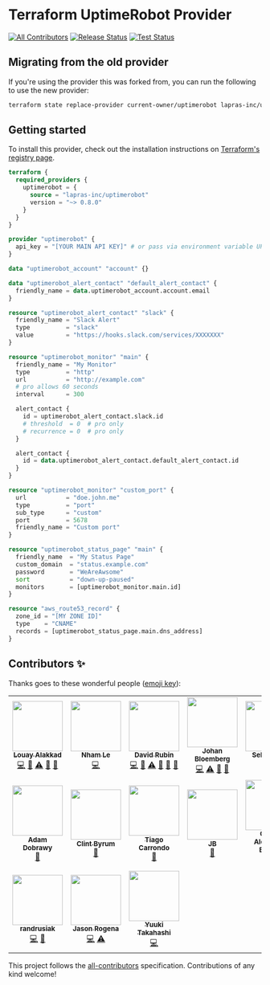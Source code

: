 # Terraform UptimeRobot Provider

[![All Contributors](https://img.shields.io/badge/all_contributors-14-orange.svg?style=flat-square)](#contributors-)
[![Release Status](https://github.com/lapras-inc/terraform-provider-uptimerobot/actions/workflows/release.yml/badge.svg)](https://github.com/lapras-inc/terraform-provider-uptimerobot/actions/workflows/release.yml)
[![Test Status](https://github.com/lapras-inc/terraform-provider-uptimerobot/actions/workflows/test.yml/badge.svg)](https://github.com/lapras-inc/terraform-provider-uptimerobot/actions/workflows/test.yml)

## Migrating from the old provider

If you're using the provider this was forked from, you can run the following to use the
new provider:

```bash
terraform state replace-provider current-owner/uptimerobot lapras-inc/uptimerobot
```

## Getting started

To install this provider, check out the installation instructions on [Terraform's registry page](https://registry.terraform.io/providers/lapras-inc/uptimerobot/latest).

```tf
terraform {
  required_providers {
    uptimerobot = {
      source = "lapras-inc/uptimerobot"
      version = "~> 0.8.0"
    }
  }
}

provider "uptimerobot" {
  api_key = "[YOUR MAIN API KEY]" # or pass via environment variable UPTIMEROBOT_API_KEY
}

data "uptimerobot_account" "account" {}

data "uptimerobot_alert_contact" "default_alert_contact" {
  friendly_name = data.uptimerobot_account.account.email
}

resource "uptimerobot_alert_contact" "slack" {
  friendly_name = "Slack Alert"
  type          = "slack"
  value         = "https://hooks.slack.com/services/XXXXXXX"
}

resource "uptimerobot_monitor" "main" {
  friendly_name = "My Monitor"
  type          = "http"
  url           = "http://example.com"
  # pro allows 60 seconds
  interval      = 300

  alert_contact {
    id = uptimerobot_alert_contact.slack.id
    # threshold  = 0  # pro only
    # recurrence = 0  # pro only
  }

  alert_contact {
    id = data.uptimerobot_alert_contact.default_alert_contact.id
  }
}

resource "uptimerobot_monitor" "custom_port" {
  url           = "doe.john.me"
  type          = "port"
  sub_type      = "custom"
  port          = 5678
  friendly_name = "Custom port"
}

resource "uptimerobot_status_page" "main" {
  friendly_name  = "My Status Page"
  custom_domain  = "status.example.com"
  password       = "WeAreAwsome"
  sort           = "down-up-paused"
  monitors       = [uptimerobot_monitor.main.id]
}

resource "aws_route53_record" {
  zone_id = "[MY ZONE ID]"
  type    = "CNAME"
  records = [uptimerobot_status_page.main.dns_address]
}

```

## Contributors ✨

Thanks goes to these wonderful people ([emoji key](https://allcontributors.org/docs/en/emoji-key)):

<!-- ALL-CONTRIBUTORS-LIST:START - Do not remove or modify this section -->
<!-- prettier-ignore-start -->
<!-- markdownlint-disable -->
<table>
  <tbody>
    <tr>
      <td align="center"><a href="http://louy.alakkad.me"><img src="https://avatars3.githubusercontent.com/u/349850?v=4?s=100" width="100px;" alt=""/><br /><sub><b>Louay Alakkad</b></sub></a><br /><a href="https://github.com/lapras-inc/terraform-provider-uptimerobot/commits?author=louy" title="Code">💻</a> <a href="#maintenance-louy" title="Maintenance">🚧</a> <a href="https://github.com/lapras-inc/terraform-provider-uptimerobot/commits?author=louy" title="Tests">⚠️</a> <a href="https://github.com/lapras-inc/terraform-provider-uptimerobot/commits?author=louy" title="Documentation">📖</a> <a href="#tool-louy" title="Tools">🔧</a></td>
      <td align="center"><a href="https://nhamlh.space"><img src="https://avatars3.githubusercontent.com/u/11173217?v=4?s=100" width="100px;" alt=""/><br /><sub><b>Nham Le</b></sub></a><br /><a href="https://github.com/lapras-inc/terraform-provider-uptimerobot/commits?author=nhamlh" title="Code">💻</a></td>
      <td align="center"><a href="http://blog.smartcube.co.za"><img src="https://avatars0.githubusercontent.com/u/237513?v=4?s=100" width="100px;" alt=""/><br /><sub><b>David Rubin</b></sub></a><br /><a href="https://github.com/lapras-inc/terraform-provider-uptimerobot/commits?author=drubin" title="Code">💻</a> <a href="#maintenance-drubin" title="Maintenance">🚧</a> <a href="https://github.com/lapras-inc/terraform-provider-uptimerobot/commits?author=drubin" title="Tests">⚠️</a> <a href="https://github.com/lapras-inc/terraform-provider-uptimerobot/commits?author=drubin" title="Documentation">📖</a> <a href="#ideas-drubin" title="Ideas, Planning, & Feedback">🤔</a> <a href="#question-drubin" title="Answering Questions">💬</a></td>
      <td align="center"><a href="https://ijohan.nl"><img src="https://avatars2.githubusercontent.com/u/365827?v=4?s=100" width="100px;" alt=""/><br /><sub><b>Johan Bloemberg</b></sub></a><br /><a href="https://github.com/lapras-inc/terraform-provider-uptimerobot/commits?author=aequitas" title="Code">💻</a> <a href="https://github.com/lapras-inc/terraform-provider-uptimerobot/commits?author=aequitas" title="Tests">⚠️</a> <a href="#ideas-aequitas" title="Ideas, Planning, & Feedback">🤔</a> <a href="https://github.com/lapras-inc/terraform-provider-uptimerobot/commits?author=aequitas" title="Documentation">📖</a></td>
      <td align="center"><a href="https://twitch.tv/sebbity"><img src="https://avatars1.githubusercontent.com/u/564860?v=4?s=100" width="100px;" alt=""/><br /><sub><b>Seb Patane</b></sub></a><br /><a href="#platform-Novex" title="Packaging/porting to new platform">📦</a></td>
      <td align="center"><a href="https://github.com/leeif"><img src="https://avatars1.githubusercontent.com/u/15794005?v=4?s=100" width="100px;" alt=""/><br /><sub><b>YIFAN LI</b></sub></a><br /><a href="https://github.com/lapras-inc/terraform-provider-uptimerobot/commits?author=leeif" title="Code">💻</a> <a href="https://github.com/lapras-inc/terraform-provider-uptimerobot/commits?author=leeif" title="Tests">⚠️</a></td>
      <td align="center"><a href="https://nicolas.lamirault.xyz"><img src="https://avatars0.githubusercontent.com/u/29233?v=4?s=100" width="100px;" alt=""/><br /><sub><b>Nicolas Lamirault</b></sub></a><br /><a href="https://github.com/lapras-inc/terraform-provider-uptimerobot/commits?author=nlamirault" title="Documentation">📖</a> <a href="https://github.com/lapras-inc/terraform-provider-uptimerobot/issues?q=author%3Anlamirault" title="Bug reports">🐛</a> <a href="https://github.com/lapras-inc/terraform-provider-uptimerobot/commits?author=nlamirault" title="Code">💻</a></td>
    </tr>
    <tr>
      <td align="center"><a href="http://ochrona.jawne.info.pl"><img src="https://avatars1.githubusercontent.com/u/3618479?v=4?s=100" width="100px;" alt=""/><br /><sub><b>Adam Dobrawy</b></sub></a><br /><a href="https://github.com/lapras-inc/terraform-provider-uptimerobot/commits?author=ad-m" title="Documentation">📖</a></td>
      <td align="center"><a href="http://fewbar.com/"><img src="https://avatars2.githubusercontent.com/u/470880?v=4?s=100" width="100px;" alt=""/><br /><sub><b>Clint Byrum</b></sub></a><br /><a href="https://github.com/lapras-inc/terraform-provider-uptimerobot/issues?q=author%3ASpamapS" title="Bug reports">🐛</a></td>
      <td align="center"><a href="https://carrondo.net"><img src="https://avatars1.githubusercontent.com/u/2323546?v=4?s=100" width="100px;" alt=""/><br /><sub><b>Tiago Carrondo</b></sub></a><br /><a href="https://github.com/lapras-inc/terraform-provider-uptimerobot/issues?q=author%3Atcarrondo" title="Bug reports">🐛</a></td>
      <td align="center"><a href="https://github.com/bpjbauch"><img src="https://avatars1.githubusercontent.com/u/13983135?v=4?s=100" width="100px;" alt=""/><br /><sub><b>JB</b></sub></a><br /><a href="https://github.com/lapras-inc/terraform-provider-uptimerobot/issues?q=author%3Abpjbauch" title="Bug reports">🐛</a></td>
      <td align="center"><a href="https://caarlos0.dev"><img src="https://avatars3.githubusercontent.com/u/245435?v=4?s=100" width="100px;" alt=""/><br /><sub><b>Carlos Alexandro Becker</b></sub></a><br /><a href="https://github.com/lapras-inc/terraform-provider-uptimerobot/commits?author=caarlos0" title="Code">💻</a></td>
      <td align="center"><a href="https://github.com/jjungnickel"><img src="https://avatars3.githubusercontent.com/u/160383?v=4?s=100" width="100px;" alt=""/><br /><sub><b>Jan Jungnickel</b></sub></a><br /><a href="https://github.com/lapras-inc/terraform-provider-uptimerobot/commits?author=jjungnickel" title="Code">💻</a></td>
      <td align="center"><a href="https://github.com/bd0zer"><img src="https://avatars2.githubusercontent.com/u/32301353?v=4?s=100" width="100px;" alt=""/><br /><sub><b>bd0zer</b></sub></a><br /><a href="https://github.com/lapras-inc/terraform-provider-uptimerobot/issues?q=author%3Abd0zer" title="Bug reports">🐛</a></td>
    </tr>
    <tr>
      <td align="center"><a href="https://github.com/randrusiak"><img src="https://avatars2.githubusercontent.com/u/29524175?v=4?s=100" width="100px;" alt=""/><br /><sub><b>randrusiak</b></sub></a><br /><a href="https://github.com/lapras-inc/terraform-provider-uptimerobot/commits?author=randrusiak" title="Code">💻</a> <a href="https://github.com/lapras-inc/terraform-provider-uptimerobot/issues?q=author%3Arandrusiak" title="Bug reports">🐛</a></td>
      <td align="center"><a href="https://keybase.io/jasonrogena"><img src="https://avatars3.githubusercontent.com/u/2384176?v=4?s=100" width="100px;" alt=""/><br /><sub><b>Jason Rogena</b></sub></a><br /><a href="https://github.com/lapras-inc/terraform-provider-uptimerobot/commits?author=jasonrogena" title="Code">💻</a> <a href="https://github.com/lapras-inc/terraform-provider-uptimerobot/commits?author=jasonrogena" title="Tests">⚠️</a></td>
      <td align="center"><a href="https://yktakaha4.github.io/"><img src="https://avatars.githubusercontent.com/u/20282867?v=4?s=100" width="100px;" alt=""/><br /><sub><b>Yuuki Takahashi</b></sub></a><br /><a href="https://github.com/lapras-inc/terraform-provider-uptimerobot/commits?author=yktakaha4" title="Code">💻</a></td>
    </tr>
  </tbody>
</table>

<!-- markdownlint-restore -->
<!-- prettier-ignore-end -->

<!-- ALL-CONTRIBUTORS-LIST:END -->

This project follows the [all-contributors](https://github.com/all-contributors/all-contributors) specification. Contributions of any kind welcome!
